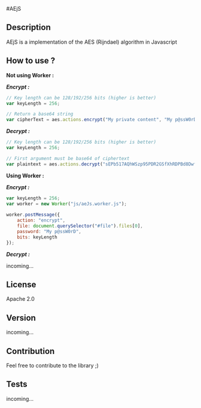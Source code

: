 #AEjS

## Description
AEjS is a implementation of the AES (Rijndael) algorithm in Javascript

## How to use ?
__Not using Worker :__

___Encrypt :___
```javascript
// Key length can be 128/192/256 bits (higher is better)
var keyLength = 256;

// Return a base64 string
var cipherText = aes.actions.encrypt("My private content", "My p@ssW0rD", keyLength);
```

___Decrypt :___
```javascript
// Key length can be 128/192/256 bits (higher is better)
var keyLength = 256;

// First argument must be base64 of ciphertext
var plaintext = aes.actions.decrypt("sEPb517AQhWSzp95PDR2GSfXhRDPBd8DwfSrp6cM7DE1kkSyjwTeCU=", "My p@ssW0rD", keyLength);
```

__Using Worker :__

___Encrypt :___

```javascript
var keyLength = 256;
var worker = new Worker("js/aeJs.worker.js");
                
worker.postMessage({
    action: "encrypt",
    file: document.querySelector("#file").files[0],
    password: "My p@ssW0rD",
    bits: keyLength
});
```

___Decrypt :___

incoming...

## License
Apache 2.0

## Version
incoming...

## Contribution
Feel free to contribute to the library ;)

## Tests
incoming...
